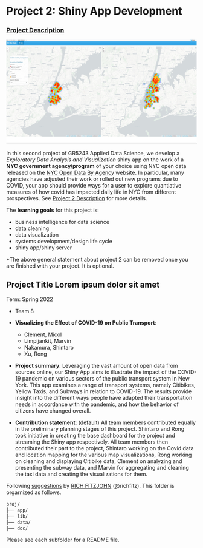 # Project 2: Shiny App Development

### [Project Description](doc/project2_desc.md)

![screenshot](doc/figs/map.jpg)

In this second project of GR5243 Applied Data Science, we develop a *Exploratory Data Analysis and Visualization* shiny app on the work of a **NYC government agency/program** of your choice using NYC open data released on the [NYC Open Data By Agency](https://opendata.cityofnewyork.us/data/) website. In particular, many agencies have adjusted their work or rolled out new programs due to COVID, your app should provide ways for a user to explore quantiative measures of how covid has impacted daily life in NYC from different prospectives. See [Project 2 Description](doc/project2_desc.md) for more details.  

The **learning goals** for this project is:

- business intelligence for data science
- data cleaning
- data visualization
- systems development/design life cycle
- shiny app/shiny server

*The above general statement about project 2 can be removed once you are finished with your project. It is optional.

## Project Title Lorem ipsum dolor sit amet
Term: Spring 2022

+ Team 8
+ **Visualizing the Effect of COVID-19 on Public Transport**:
	+ Clement, Micol
	+ Limpijankit, Marvin
	+ Nakamura, Shintaro
	+ Xu, Rong

+ **Project summary**: Leveraging the vast amount of open data from sources online, our Shiny App aims to illustrate the impact of the COVID-19 pandemic on various sectors of the public transport system in New York. This app examines a range of transport systems, namely Citibikes, Yellow Taxis, and Subways in relation to COVID-19. The results provide insight into the different ways people have adapted their transportation needs in accordance with the pandemic, and how the behavior of citizens have changed overall. 

+ **Contribution statement**: ([default](doc/a_note_on_contributions.md)) All team members contributed equally in the preliminary planning stages of this project. Shintaro and Rong took initiative in creating the base dashboard for the project and streaming the Shiny app respectively. All team members then contributed their part to the project, Shintaro working on the Covid data and location mapping for the various map visualizations, Rong working on cleaning and displaying Citibike data, Clement on analyzing and presenting the subway data, and Marvin for aggregating and cleaning the taxi data and creating the visualizations for them. 

Following [suggestions](http://nicercode.github.io/blog/2013-04-05-projects/) by [RICH FITZJOHN](http://nicercode.github.io/about/#Team) (@richfitz). This folder is orgarnized as follows.

```
proj/
├── app/
├── lib/
├── data/
├── doc/
```

Please see each subfolder for a README file.

